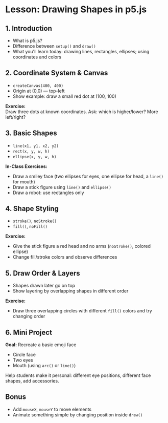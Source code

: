 # Lesson: Drawing Shapes in p5.js

## 1. Introduction
- What is p5.js?
- Difference between `setup()` and `draw()`
- What you'll learn today: drawing lines, rectangles, ellipses; using coordinates and colors

## 2. Coordinate System & Canvas
- `createCanvas(400, 400)`
- Origin at (0,0) — top-left
- Show example: draw a small red dot at (100, 100)

**Exercise:**  
Draw three dots at known coordinates. Ask: which is higher/lower? More left/right?

## 3. Basic Shapes
- `line(x1, y1, x2, y2)`
- `rect(x, y, w, h)`
- `ellipse(x, y, w, h)`

**In-Class Exercises:**
- Draw a smiley face (two ellipses for eyes, one ellipse for head, a `line()` for mouth)
- Draw a stick figure using `line()` and `ellipse()`
- Draw a robot: use rectangles only

## 4. Shape Styling
- `stroke()`, `noStroke()`
- `fill()`, `noFill()`

**Exercise:**
- Give the stick figure a red head and no arms (`noStroke()`, colored ellipse)
- Change fill/stroke colors and observe differences

## 5. Draw Order & Layers
- Shapes drawn later go on top
- Show layering by overlapping shapes in different order

**Exercise:**
- Draw three overlapping circles with different `fill()` colors and try changing order

## 6. Mini Project
**Goal:** Recreate a basic emoji face  
- Circle face  
- Two eyes  
- Mouth (using `arc()` or `line()`)

Help students make it personal: different eye positions, different face shapes, add accessories.

## Bonus
- Add `mouseX`, `mouseY` to move elements
- Animate something simple by changing position inside `draw()`
